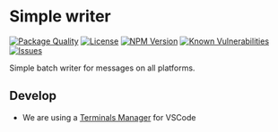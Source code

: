 # Simple writer

<!--Badges-->

 [![Package Quality](https://packagequality.com/shield/writer.svg)](https://packagequality.com/#?package=writer)
 [![License](https://img.shields.io/github/license/hejny/writer.svg?style=flat)](https://raw.githubusercontent.com/hejny/writer/master/LICENSE)
 [![NPM Version](https://badge.fury.io/js/@hejny%2Fwriter.svg)](https://www.npmjs.com/package/@hejny/writer)
 [![Known Vulnerabilities](https://snyk.io/test/github/hejny/writer/badge.svg)](https://snyk.io/test/github/hejny/writer)
 [![Issues](https://img.shields.io/github/issues/hejny/writer.svg?style=flat)](https://github.com/hejny/writer/issues)

<!--/Badges-->

Simple batch writer for messages on all platforms.

## Develop

- We are using a [Terminals Manager](https://marketplace.visualstudio.com/items?itemName=fabiospampinato.vscode-terminals) for VSCode
